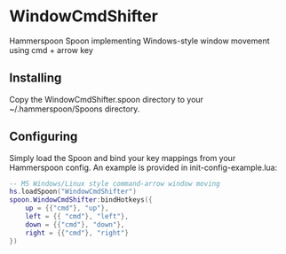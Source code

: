 # WindowCmdShifter
Hammerspoon Spoon implementing Windows-style window movement using cmd + arrow key

## Installing

Copy the WindowCmdShifter.spoon directory to your ~/.hammerspoon/Spoons directory.

## Configuring

Simply load the Spoon and bind your key mappings from your Hammerspoon config. An example is provided in
init-config-example.lua:

```lua
-- MS Windows/Linux style command-arrow window moving
hs.loadSpoon("WindowCmdShifter")
spoon.WindowCmdShifter:bindHotkeys({
    up = {{"cmd"}, "up"},
    left = {{ "cmd"}, "left"},
    down = {{"cmd"}, "down"},
    right = {{"cmd"}, "right"}
})
```
